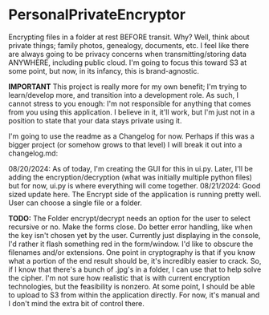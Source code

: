 # PersonalPrivateEncryptor
Encrypting files in a folder at rest BEFORE transit. Why? Well, think about private things; family photos, genealogy, documents, etc.
I feel like there are always going to be privacy concerns when transmitting/storing data ANYWHERE, including public cloud. I'm going to focus this toward S3 at some point, but now, in its infancy, this is brand-agnostic.

**IMPORTANT** This project is really more for my own benefit; I'm trying to learn/develop more, and transition into a development role. As such, I cannot stress to you enough: I'm not responsible for anything that comes from you using this application. I believe in it, it'll work, but I'm just not in a position to state that your data stays private using it.

I'm going to use the readme as a Changelog for now. Perhaps if this was a bigger project (or somehow grows to that level) I will break it out into a changelog.md:

08/20/2024:
As of today, I'm creating the GUI for this in ui.py. Later, I'll be adding the encryption/decryption (what was initially multiple python files) but for now, ui.py is where everything will come together.
08/21/2024:
Good sized update here. The Encrypt side of the application is running pretty well. User can choose a single file or a folder.

**TODO:**
The Folder encrypt/decrypt needs an option for the user to select recursive or no.
Make the forms close.
Do better error handling, like when the key isn't chosen yet by the user. Currently just displaying in the console, I'd rather it flash something red in the form/window.
I'd like to obscure the filenames and/or extensions. One point in cryptography is that if you know what a portion of the end result should be, it's incredibly easier to crack. So, if I know that there's a bunch of .jpg's in a folder, I can use that to help solve the cipher. I'm not sure how realistic that is with current encryption technologies, but the feasibility is nonzero.
At some point, I should be able to upload to S3 from within the application directly. For now, it's manual and I don't mind the extra bit of control there.
